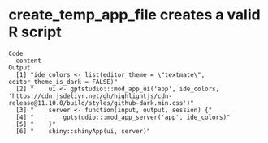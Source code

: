 # create_temp_app_file creates a valid R script

    Code
      content
    Output
      [1] "ide_colors <- list(editor_theme = \"textmate\", editor_theme_is_dark = FALSE)"                                                                      
      [2] "    ui <- gptstudio:::mod_app_ui('app', ide_colors, 'https://cdn.jsdelivr.net/gh/highlightjs/cdn-release@11.10.0/build/styles/github-dark.min.css')"
      [3] "    server <- function(input, output, session) {"                                                                                                   
      [4] "        gptstudio:::mod_app_server('app', ide_colors)"                                                                                              
      [5] "    }"                                                                                                                                              
      [6] "    shiny::shinyApp(ui, server)"                                                                                                                    


